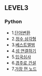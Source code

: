 ## LEVEL3

### Python <br>

- 1.[단어변환](https://github.com/Juyoung4/StudyAlgorithm/blob/master/Programmers/LEVEL3/1.py)
- 2.[정수 삼각형](https://github.com/Juyoung4/StudyAlgorithm/blob/master/Programmers/LEVEL3/2.py)
- 3.[베스트앨범](https://github.com/Juyoung4/StudyAlgorithm/blob/master/Programmers/LEVEL3/3.py)
- 4.[섬 연결하기](https://github.com/Juyoung4/StudyAlgorithm/blob/master/Programmers/LEVEL3/4.py)
- 5.[입국심사](https://github.com/Juyoung4/StudyAlgorithm/blob/master/Programmers/LEVEL3/5.py)
- 6.[경주로 건설](https://github.com/Juyoung4/StudyAlgorithm/blob/master/Programmers/LEVEL3/6.py)
- 7.[가장 먼 노드](https://github.com/Juyoung4/StudyAlgorithm/blob/master/Programmers/LEVEL3/7.py)